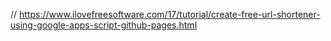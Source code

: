 // https://www.ilovefreesoftware.com/17/tutorial/create-free-url-shortener-using-google-apps-script-github-pages.html
